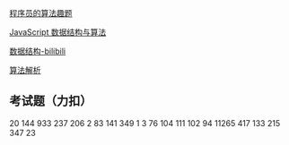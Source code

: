 [程序员的算法趣题](https://github.com/rmlzy/my-ebook/blob/master/%E7%A8%8B%E5%BA%8F%E5%91%98%E7%9A%84%E7%AE%97%E6%B3%95%E8%B6%A3%E9%A2%98.pdf)

[JavaScript 数据结构与算法](https://www.cnblogs.com/AhuntSun-blog/p/12636718.html)

[数据结构-bilibili](https://www.bilibili.com/video/BV1x7411L7Q7?p=23&spm_id_from=333.1007.top_right_bar_window_history.content.click)

[算法解析](https://xiaochen1024.com/series/6196129fc1553b002e57bef5)


## 考试题（力扣）

20 144 933 237 206 2 83 141 349 1 3 76 104 111 102 94 11265 417 133 215 347 23
